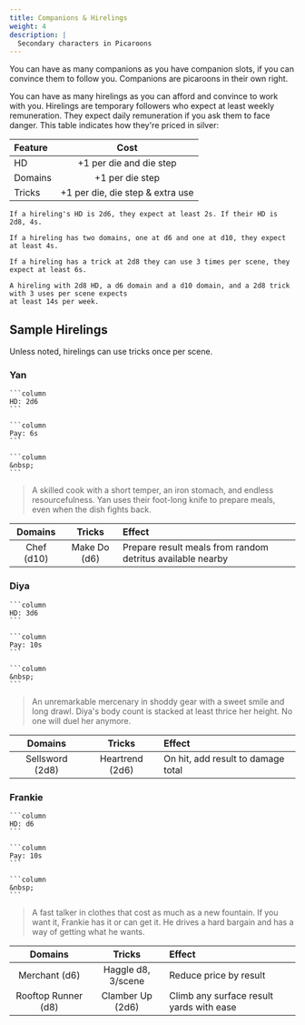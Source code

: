 ```yaml
---
title: Companions & Hirelings
weight: 4
description: |
  Secondary characters in Picaroons
---
```


You can have as many companions as you have companion slots, if you can convince them to follow you.
Companions are picaroons in their own right.

You can have as many hirelings as you can afford and convince to work with you. Hirelings are
temporary followers who expect at least weekly remuneration. They expect daily remuneration if you
ask them to face danger. This table indicates how they're priced in silver:

| Feature |               Cost               |
| :------ | :------------------------------: |
| HD      |     +1 per die and die step      |
| Domains |         +1 per die step          |
| Tricks  | +1 per die, die step & extra use |

```details { summary="Examples" .info }
If a hireling's HD is 2d6, they expect at least 2s. If their HD is 2d8, 4s.

If a hireling has two domains, one at d6 and one at d10, they expect at least 4s.

If a hireling has a trick at 2d8 they can use 3 times per scene, they expect at least 6s.

A hireling with 2d8 HD, a d6 domain and a d10 domain, and a 2d8 trick with 3 uses per scene expects
at least 14s per week.
```

## Sample Hirelings

Unless noted, hirelings can use tricks once per scene.

### Yan

``````columns { #yan-hd-and-pay }
```column
HD: 2d6
```

```column
Pay: 6s
```

```column
&nbsp;
```
``````

> A skilled cook with a short temper, an iron stomach, and endless resourcefulness. Yan uses
> their foot-long knife to prepare meals, even when the dish fights back.

|  Domains   |    Tricks    | Effect                                                     |
| :--------: | :----------: | :--------------------------------------------------------- |
| Chef (d10) | Make Do (d6) | Prepare result meals from random detritus available nearby |

### Diya

``````columns { #diya-hd-and-pay }
```column
HD: 3d6
```

```column
Pay: 10s
```

```column
&nbsp;
```
``````

> An unremarkable mercenary in shoddy gear with a sweet smile and long drawl. Diya's body count
> is stacked at least thrice her height. No one will duel her anymore.

|     Domains     |     Tricks      | Effect                             |
| :-------------: | :-------------: | :--------------------------------- |
| Sellsword (2d8) | Heartrend (2d6) | On hit, add result to damage total |

### Frankie

``````columns { #frankie-hd-and-pay }
```column
HD: d6
```

```column
Pay: 10s
```

```column
&nbsp;
```
``````

> A fast talker in clothes that cost as much as a new fountain. If you want it, Frankie has it or
> can get it. He drives a hard bargain and has a way of getting what he wants.

|       Domains       |       Tricks       | Effect                                   |
| :-----------------: | :----------------: | :--------------------------------------- |
|    Merchant (d6)    | Haggle d8, 3/scene | Reduce price by result                   |
| Rooftop Runner (d8) |  Clamber Up (2d6)  | Climb any surface result yards with ease |
